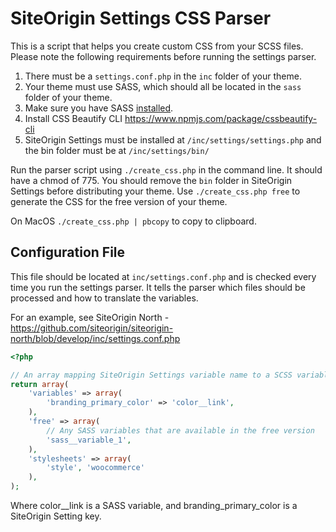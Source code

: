 # SiteOrigin Settings CSS Parser

This is a script that helps you create custom CSS from your SCSS files. Please note the following requirements before running the settings parser.

1. There must be a `settings.conf.php` in the `inc` folder of your theme.
2. Your theme must use SASS, which should all be located in the `sass` folder of your theme.
3. Make sure you have SASS [installed](http://sass-lang.com/install).
4. Install CSS Beautify CLI https://www.npmjs.com/package/cssbeautify-cli
5. SiteOrigin Settings must be installed at `/inc/settings/settings.php` and the bin folder must be at `/inc/settings/bin/`

Run the parser script using `./create_css.php` in the command line. It should have a chmod of 775. You should remove the `bin` folder in SiteOrigin Settings before distributing your theme. Use `./create_css.php free` to generate the CSS for the free version of your theme.

On MacOS `./create_css.php | pbcopy` to copy to clipboard.

## Configuration File

This file should be located at `inc/settings.conf.php` and is checked every time you run the settings parser. It tells the parser which files should be processed and how to translate the variables.

For an example, see SiteOrigin North - https://github.com/siteorigin/siteorigin-north/blob/develop/inc/settings.conf.php

```php
<?php

// An array mapping SiteOrigin Settings variable name to a SCSS variable
return array(
	'variables' => array(
		'branding_primary_color' => 'color__link',
	),
	'free' => array(
		// Any SASS variables that are available in the free version
		'sass__variable_1',
	),
	'stylesheets' => array(
		'style', 'woocommerce'
	),
);
```

Where color__link is a SASS variable, and branding_primary_color is a SiteOrigin Setting key.